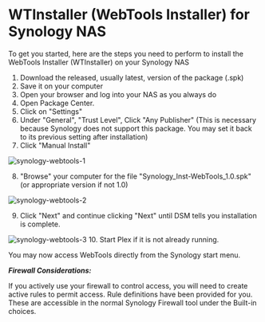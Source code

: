 # WTInstaller (WebTools Installer) for Synology NAS


To get you started, here are the steps you need to perform to install the WebTools Installer (WTInstaller) on your Synology NAS

1.  Download the released, usually latest, version of the package (.spk)
2.  Save it on your computer
3.  Open your browser and log into your NAS as you always do
4.  Open Package Center.
5.    Click on "Settings" 
6.    Under "General", "Trust Level",  Click "Any Publisher" 
       (This is necessary because Synology does not support this package.  You may set it back to its previous setting after installation)
7.  Click "Manual Install"

![synology-webtools-1](https://github.com/ukdtom/WTInstaller/blob/master/Wiki/synology/synology-webtools-1a.png)

8.  "Browse" your computer for the file "Synology_Inst-WebTools_1.0.spk"   (or appropriate version if not 1.0)

![synology-webtools-2](https://github.com/ukdtom/WTInstaller/blob/master/Wiki/synology/synology-webtools-2a.png)

9.  Click "Next" and continue clicking "Next" until DSM tells you installation is complete.

![synology-webtools-3](https://github.com/ukdtom/WTInstaller/blob/master/Wiki/synology/synology-webtools-3a.png)
10.  Start Plex if it is not already running.

You may now access WebTools directly from the Synology start menu.


_**Firewall Considerations:**_

If you actively use your firewall to control access,  you will need to create active rules to permit access.  Rule definitions have been provided for you.  These are accessible in the normal Synology Firewall tool under the Built-in choices.







